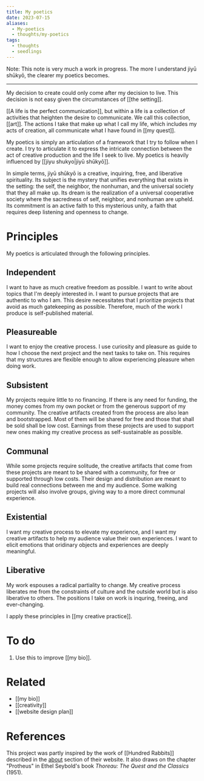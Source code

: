 ```yaml
---
title: My poetics
date: 2023-07-15
aliases:
  - My-poetics
  - thoughts/my-poetics
tags:
  - thoughts
  - seedlings
---
```

Note: This note is very much a work in progress. The more I understand jiyū shūkyō, the clearer my poetics becomes.
***
My decision to create could only come after my decision to live. This decision is not easy given the circumstances of [[the setting]].

[[A life is the perfect communication]], but within a life is a collection of activities that heighten the desire to communicate. We call this collection, [[art]]. The actions I take that make up what I call my life, which includes my acts of creation, all communicate what I have found in [[my quest]].

My poetics is simply an articulation of a framework that I try to follow when I create. I try to articulate it to express the intricate connection between the act of creative production and the life I seek to live. My poetics is heavily influenced by [[jiyu shukyo|jiyū shūkyō]].

In simple terms, jiyū shūkyō is a creative, inquiring, free, and liberative spirituality. Its subject is the mystery that unifies everything that exists in the setting: the self, the neighbor, the nonhuman, and the universal society that they all make up. Its dream is the realization of a universal cooperative society where the sacredness of self, neighbor, and nonhuman are upheld. Its commitment is an active faith to this mysterious unity, a faith that requires deep listening and openness to change.

# Principles

My poetics is articulated through the following principles.

## Independent

I want to have as much creative freedom as possible. I want to write about topics that I'm deeply interested in. I want to pursue projects that are authentic to who I am. This desire necessitates that I prioritize projects that avoid as much gatekeeping as possible. Therefore, much of the work I produce is self-published material.

## Pleasureable

I want to enjoy the creative process. I use curiosity and pleasure as guide to how I choose the next project and the next tasks to take on. This requires that my structures are flexible enough to allow experiencing pleasure when doing work.

## Subsistent

 My projects require little to no financing. If there is any need for funding, the money comes from my own pocket or from the generous support of my community. The creative artifacts created from the process are also lean and bootstrapped. Most of them will be shared for free and those that shall be sold shall be low cost. Earnings from these projects are used to support new ones making my creative process as self-sustainable as possible.

## Communal

While some projects require solitude, the creative artifacts that come from these projects are meant to be shared with a community, for free or supported through low costs. Their design and distribution are meant to build real connections between me and my audience. Some walking projects will also involve groups, giving way to a more direct communal experience.

## Existential

I want my creative process to elevate my experience, and I want my creative artifacts to help my audience value their own experiences. I want to elicit emotions that oridinary objects and experiences are deeply meaningful.

## Liberative

My work espouses a radical partiality to change. My creative process liberates me from the constraints of culture and the outside world but is also liberative to others. The positions I take on work is inquring, freeing, and ever-changing.

I apply these principles in [[my creative practice]].

# To do

1. Use this to improve [[my bio]].

# Related

- [[my bio]]
- [[creativity]]
- [[website design plan]]

# References

This project was partly inspired by the work of [[Hundred Rabbits]] described in the [about](https://100r.co/site/about_us.html) section of their website. It also draws on the chapter "Protheus" in Ethel Seybold's book _Thoreau: The Quest and the Classics_ (1951).